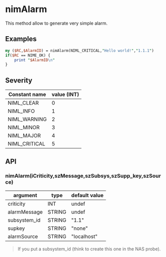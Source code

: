 # nimAlarm

This method allow to generate very simple alarm.

## Examples

```perl
my ($RC,$AlarmID) = nimAlarm(NIML_CRITICAL,"Hello world!","1.1.1")
if($RC == NIME_OK) {
    print "$AlarmID\n"
}
```

## Severity 

| Constant name | value (INT) | 
| --- | --- |
| NIML_CLEAR | 0 |
| NIML_INFO | 1 |
| NIML_WARNING | 2 |
| NIML_MINOR | 3 |
| NIML_MAJOR | 4 | 
| NIML_CRITICAL | 5 |

## API

### nimAlarm(iCriticity,szMessage,szSubsys,szSupp_key,szSource)

| argument | type | default value |
| --- | --- | --- |
| criticity | INT | undef | 
| alarmMessage | STRING | undef | 
| subsystem_id | STRING | "1.1" | 
| supkey | STRING | "none" | 
| alarmSource | STRING | "localhost" | 

> If you put a subsystem_id (think to create this one in the NAS probe).
